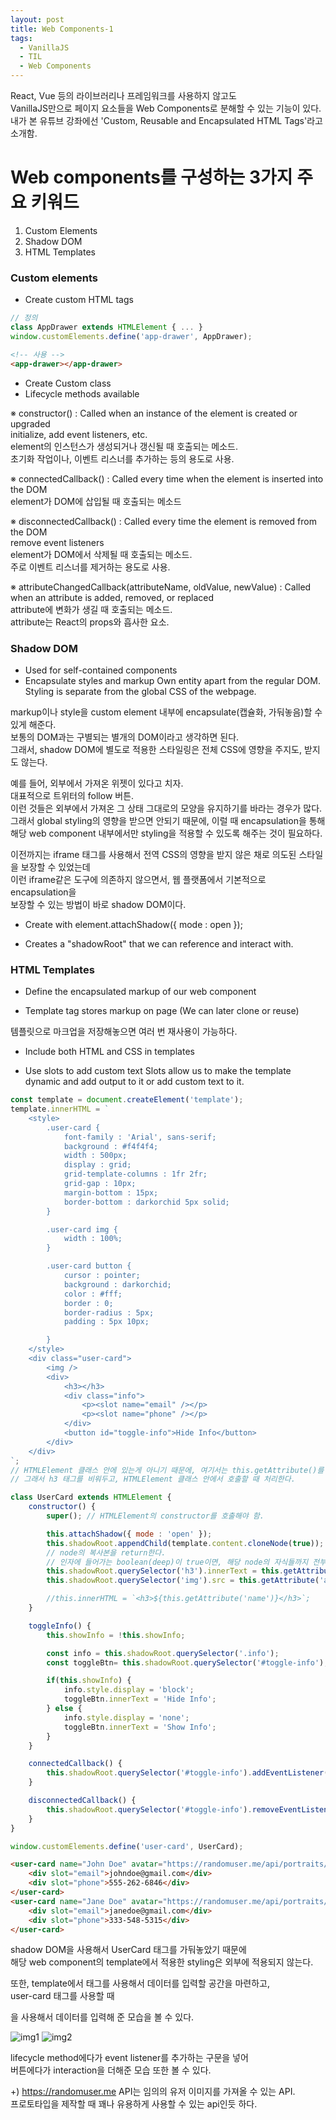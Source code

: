 ```yaml
---
layout: post
title: Web Components-1
tags:
  - VanillaJS
  - TIL
  - Web Components
---
```

React, Vue 등의 라이브러리나 프레임워크를 사용하지 않고도  
VanillaJS만으로 페이지 요소들을 Web Components로 분해할 수 있는 기능이 있다.  
내가 본 유튜브 강좌에선 'Custom, Reusable and Encapsulated HTML Tags'라고 소개함.  

# Web components를 구성하는 3가지 주요 키워드
1. Custom Elements
2. Shadow DOM
3. HTML Templates

### Custom elements
* Create custom HTML tags  

```javascript
// 정의
class AppDrawer extends HTMLElement { ... }
window.customElements.define('app-drawer', AppDrawer);
```  

```html
<!-- 사용 -->
<app-drawer></app-drawer>
```
* Create Custom class
* Lifecycle methods available  

※ constructor() : Called when an instance of the element is created or upgraded  
initialize, add event listeners, etc.  
element의 인스턴스가 생성되거나 갱신될 때 호출되는 메소드.  
초기화 작업이나, 이벤트 리스너를 추가하는 등의 용도로 사용.  

※ connectedCallback() : Called every time when the element is inserted into the DOM  
element가 DOM에 삽입될 때 호출되는 메소드  

※ disconnectedCallback() : Called every time the element is removed from the DOM  
remove event listeners  
element가 DOM에서 삭제될 때 호출되는 메소드.  
주로 이벤트 리스너를 제거하는 용도로 사용.  

※ attributeChangedCallback(attributeName, oldValue, newValue) : Called when an attribute is added, removed, or replaced  
attribute에 변화가 생길 때 호출되는 메소드.  
attribute는 React의 props와 흡사한 요소.  

### Shadow DOM
* Used for self-contained components
* Encapsulate styles and markup
Own entity apart from the regular DOM.  
Styling is separate from the global CSS of the webpage.  

markup이나 style을 custom element 내부에 encapsulate(캡슐화, 가둬놓음)할 수 있게 해준다.  
보통의 DOM과는 구별되는 별개의 DOM이라고 생각하면 된다.  
그래서, shadow DOM에 별도로 적용한 스타일링은 전체 CSS에 영향을 주지도, 받지도 않는다.  

예를 들어, 외부에서 가져온 위젯이 있다고 치자.  
대표적으로 트위터의 follow 버튼.  
이런 것들은 외부에서 가져온 그 상태 그대로의 모양을 유지하기를 바라는 경우가 많다.  
그래서 global styling의 영향을 받으면 안되기 때문에, 이럴 때 encapsulation을 통해  
해당 web component 내부에서만 styling을 적용할 수 있도록 해주는 것이 필요하다.  

이전까지는 iframe 태그를 사용해서 전역 CSS의 영향을 받지 않은 채로 의도된 스타일을 보장할 수 있었는데  
이런 iframe같은 도구에 의존하지 않으면서, 웹 플랫폼에서 기본적으로 encapsulation을  
보장할 수 있는 방법이 바로 shadow DOM이다.  

* Create with element.attachShadow({ mode : open });

* Creates a "shadowRoot" that we can reference and interact with.

### HTML Templates
* Define the encapsulated markup of our web component

* Template tag stores markup on page
(We can later clone or reuse)

템플릿으로 마크업을 저장해놓으면 여러 번 재사용이 가능하다.  

* Include both HTML and CSS in templates

* Use slots to add custom text
Slots allow us to make the template dynamic and add output to it or add custom text to it.

```javascript
const template = document.createElement('template');
template.innerHTML = `
    <style>
        .user-card {
            font-family : 'Arial', sans-serif;
            background : #f4f4f4;
            width : 500px;
            display : grid;
            grid-template-columns : 1fr 2fr;
            grid-gap : 10px;
            margin-bottom : 15px;
            border-bottom : darkorchid 5px solid;
        }

        .user-card img {
            width : 100%;
        }

        .user-card button {
            cursor : pointer;
            background : darkorchid;
            color : #fff;
            border : 0;
            border-radius : 5px;
            padding : 5px 10px;

        }
    </style>
    <div class="user-card">
        <img />
        <div>
            <h3></h3>
            <div class="info">
                <p><slot name="email" /></p>
                <p><slot name="phone" /></p>
            </div>
            <button id="toggle-info">Hide Info</button>
        </div>    
    </div>
`;
// HTMLElement 클래스 안에 있는게 아니기 때문에, 여기서는 this.getAttribute()를 사용하는 것이 불가능. 
// 그래서 h3 태그를 비워두고, HTMLElement 클래스 안에서 호출할 때 처리한다.

class UserCard extends HTMLElement {
    constructor() {
        super(); // HTMLElement의 constructor를 호출해야 함.

        this.attachShadow({ mode : 'open' });
        this.shadowRoot.appendChild(template.content.cloneNode(true));
        // node의 복사본을 return한다.
        // 인자에 들어가는 boolean(deep)이 true이면, 해당 node의 자식들까지 전부 복사한다.
        this.shadowRoot.querySelector('h3').innerText = this.getAttribute('name');
        this.shadowRoot.querySelector('img').src = this.getAttribute('avatar');

        //this.innerHTML = `<h3>${this.getAttribute('name')}</h3>`;
    }

    toggleInfo() {
        this.showInfo = !this.showInfo;

        const info = this.shadowRoot.querySelector('.info');
        const toggleBtn= this.shadowRoot.querySelector('#toggle-info');

        if(this.showInfo) {
            info.style.display = 'block';
            toggleBtn.innerText = 'Hide Info';
        } else {
            info.style.display = 'none';
            toggleBtn.innerText = 'Show Info';
        }
    }

    connectedCallback() {
        this.shadowRoot.querySelector('#toggle-info').addEventListener('click', () => this.toggleInfo());
    }

    disconnectedCallback() {
        this.shadowRoot.querySelector('#toggle-info').removeEventListener();
    }
}

window.customElements.define('user-card', UserCard);
```
```html
<user-card name="John Doe" avatar="https://randomuser.me/api/portraits/men/1.jpg">
    <div slot="email">johndoe@gmail.com</div>
    <div slot="phone">555-262-6846</div>
</user-card>
<user-card name="Jane Doe" avatar="https://randomuser.me/api/portraits/women/2.jpg">
    <div slot="email">janedoe@gmail.com</div>
    <div slot="phone">333-548-5315</div>
</user-card>
```

shadow DOM을 사용해서 UserCard 태그를 가둬놓았기 때문에   
해당 web component의 template에서 적용한 styling은 외부에 적용되지 않는다.  

또한, template에서 <slot /> 태그를 사용해서 데이터를 입력할 공간을 마련하고,  
user-card 태그를 사용할 때 <div slot="">을 사용해서 데이터를 입력해 준 모습을 볼 수 있다.  

![img1](../img/capture1.png)
![img2](../img/capture2.png)

lifecycle method에다가 event listener를 추가하는 구문을 넣어  
버튼에다가 interaction을 더해준 모습 또한 볼 수 있다.  

+) https://randomuser.me API는 임의의 유저 이미지를 가져올 수 있는 API.  
프로토타입을 제작할 때 꽤나 유용하게 사용할 수 있는 api인듯 하다.  